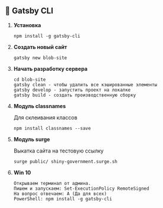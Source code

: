 ## 🚀 Gatsby CLI

1.  **Установка**

    ```shell
    npm install -g gatsby-cli
    ```

1.  **Создать новый сайт**

    ```shell
    gatsby new blob-site
    ```

1.  **Начать разработку сервера**

    ```shell
    cd blob-site
    gatsby clean - чтобы удалить все кэшированные элементы
    gatsby develop - запустить проект на локалке
    gatsby build - cоздать производственную сборку
    ```

1.  **Модуль classnames**

    Для склеивания классов

    ```shell
    npm install classnames --save
    ```

1.  **Модуль surge**

    Выкатка сайта на тестовую ссылку

    ```shell
    surge public/ shiny-government.surge.sh
    ```

1.  **Win 10**

    ```shell
    Открываем терминал от админа.
    Пишем и запускаем: Set-ExecutionPolicy RemoteSigned
    На вопрос отвечаем: A (Да для всех)
    PowerShell: npm install -g gatsby-cli
    ```

